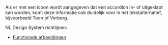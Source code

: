 <!-- @license CC0-1.0 -->

Als er met een icoon wordt aangegeven dat een accordion in- of uitgeklapt kan worden, komt deze informatie ook duidelijk voor in het tekstalternatief, bijvoorbeeld Toon of Verberg.

NL Design System richtlijnen:

- [Functionele afbeeldingen](/richtlijnen/content/afbeeldingen/functionele-afbeeldingen/)
